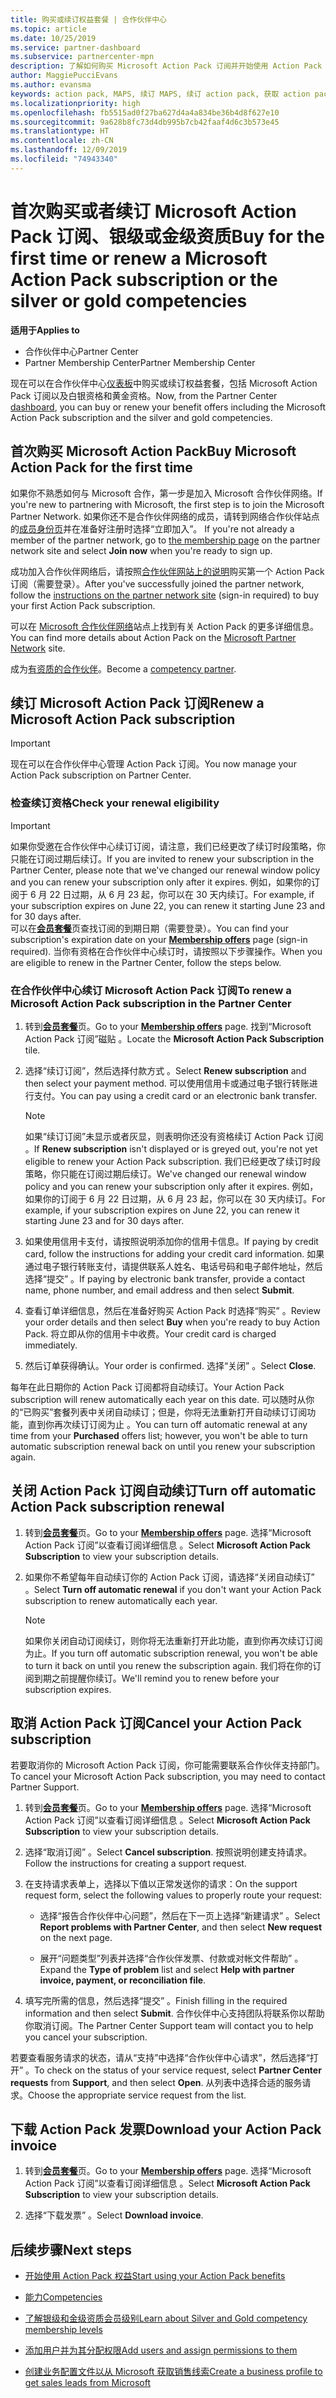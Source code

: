 ```yaml
---
title: 购买或续订权益套餐 | 合作伙伴中心
ms.topic: article
ms.date: 10/25/2019
ms.service: partner-dashboard
ms.subservice: partnercenter-mpn
description: 了解如何购买 Microsoft Action Pack 订阅并开始使用 Action Pack 权益。 另请了解如何续订、取消、查看账单，等等。
author: MaggiePucciEvans
ms.author: evansma
keywords: action pack, MAPS, 续订 MAPS, 续订 action pack, 获取 action pack
ms.localizationpriority: high
ms.openlocfilehash: fb5515ad0f27ba627d4a4a834be36b4d8f627e10
ms.sourcegitcommit: 9a628b8fc73d4db995b7cb42faaf4d6c3b573e45
ms.translationtype: HT
ms.contentlocale: zh-CN
ms.lasthandoff: 12/09/2019
ms.locfileid: "74943340"
---
```

# <a name="buy-for-the-first-time-or-renew-a-microsoft-action-pack-subscription-or-the-silver-or-gold-competencies"></a><span data-ttu-id="95201-105">首次购买或者续订 Microsoft Action Pack 订阅、银级或金级资质</span><span class="sxs-lookup"><span data-stu-id="95201-105">Buy for the first time or renew a Microsoft Action Pack subscription or the silver or gold competencies</span></span>

<span data-ttu-id="95201-106">**适用于**</span><span class="sxs-lookup"><span data-stu-id="95201-106">**Applies to**</span></span>

-  <span data-ttu-id="95201-107">合作伙伴中心</span><span class="sxs-lookup"><span data-stu-id="95201-107">Partner Center</span></span>
-  <span data-ttu-id="95201-108">Partner Membership Center</span><span class="sxs-lookup"><span data-stu-id="95201-108">Partner Membership Center</span></span>

<span data-ttu-id="95201-109">现在可以在合作伙伴中心[仪表板](https://docs.microsoft.com/partner-center/)中购买或续订权益套餐，包括 Microsoft Action Pack 订阅以及白银资格和黄金资格。</span><span class="sxs-lookup"><span data-stu-id="95201-109">Now, from the Partner Center [dashboard](https://docs.microsoft.com/partner-center/), you can buy or renew your benefit offers including the Microsoft Action Pack subscription and the silver and gold competencies.</span></span> 

## <a name="buy-microsoft-action-pack-for-the-first-time"></a><span data-ttu-id="95201-110">首次购买 Microsoft Action Pack</span><span class="sxs-lookup"><span data-stu-id="95201-110">Buy Microsoft Action Pack for the first time</span></span>

<span data-ttu-id="95201-111">如果你不熟悉如何与 Microsoft 合作，第一步是加入 Microsoft 合作伙伴网络。</span><span class="sxs-lookup"><span data-stu-id="95201-111">If you're new to partnering with Microsoft, the first step is to join the Microsoft Partner Network.</span></span> <span data-ttu-id="95201-112">如果你还不是合作伙伴网络的成员，请转到网络合作伙伴站点的[成员身份页](https://partner.microsoft.com/membership)并在准备好注册时选择“立即加入”。 </span><span class="sxs-lookup"><span data-stu-id="95201-112">If you're not already a member of the partner network, go to [the membership page](https://partner.microsoft.com/membership) on the partner network site and select **Join now** when you're ready to sign up.</span></span> 

<span data-ttu-id="95201-113">成功加入合作伙伴网络后，请按照[合作伙伴网站上的说明](https://partner.microsoft.com/membership/action-pack)购买第一个 Action Pack 订阅（需要登录）。</span><span class="sxs-lookup"><span data-stu-id="95201-113">After you've successfully joined the partner network, follow the [instructions on the partner network site](https://partner.microsoft.com/membership/action-pack) (sign-in required) to buy your first Action Pack subscription.</span></span> 

<span data-ttu-id="95201-114">可以在 [Microsoft 合作伙伴网络](https://partner.microsoft.com/membership/internal-use-software#simple-tab-content-3)站点上找到有关 Action Pack 的更多详细信息。</span><span class="sxs-lookup"><span data-stu-id="95201-114">You can find more details about Action Pack on the [Microsoft Partner Network](https://partner.microsoft.com/membership/internal-use-software#simple-tab-content-3) site.</span></span>

<span data-ttu-id="95201-115">成为[有资质的合作伙伴](https://partner.microsoft.com/membership/competencies)。</span><span class="sxs-lookup"><span data-stu-id="95201-115">Become a [competency partner](https://partner.microsoft.com/membership/competencies).</span></span> 

## <a name="renew-a-microsoft-action-pack-subscription"></a><span data-ttu-id="95201-116">续订 Microsoft Action Pack 订阅</span><span class="sxs-lookup"><span data-stu-id="95201-116">Renew a Microsoft Action Pack subscription</span></span>

>[!IMPORTANT]
><span data-ttu-id="95201-117">现在可以在合作伙伴中心管理 Action Pack 订阅。</span><span class="sxs-lookup"><span data-stu-id="95201-117">You now manage your Action Pack subscription on Partner Center.</span></span>

### <a name="check-your-renewal-eligibility"></a><span data-ttu-id="95201-118">检查续订资格</span><span class="sxs-lookup"><span data-stu-id="95201-118">Check your renewal eligibility</span></span>

>[!IMPORTANT]
><span data-ttu-id="95201-119">如果你受邀在合作伙伴中心续订订阅，请注意，我们已经更改了续订时段策略，你只能在订阅过期后续订。</span><span class="sxs-lookup"><span data-stu-id="95201-119">If you are invited to renew your subscription in the Partner Center, please note that we've changed our renewal window policy and you can renew your subscription only after it expires.</span></span> <span data-ttu-id="95201-120">例如，如果你的订阅于 6 月 22 日过期，从 6 月 23 起，你可以在 30 天内续订。</span><span class="sxs-lookup"><span data-stu-id="95201-120">For example, if your subscription expires on June 22, you can renew it starting June 23 and for 30 days after.</span></span>       
><span data-ttu-id="95201-121">可以在[**会员套餐**](https://partnercenter.microsoft.com/pcv/partnership/offers)页查找订阅的到期日期（需要登录）。</span><span class="sxs-lookup"><span data-stu-id="95201-121">You can find your subscription's expiration date on your [**Membership offers**](https://partnercenter.microsoft.com/pcv/partnership/offers) page (sign-in required).</span></span> <span data-ttu-id="95201-122">当你有资格在合作伙伴中心续订时，请按照以下步骤操作。</span><span class="sxs-lookup"><span data-stu-id="95201-122">When you are eligible to renew in the Partner Center, follow the steps below.</span></span>  

### <a name="to-renew-a-microsoft-action-pack-subscription-in-the-partner-center"></a><span data-ttu-id="95201-123">在合作伙伴中心续订 Microsoft Action Pack 订阅</span><span class="sxs-lookup"><span data-stu-id="95201-123">To renew a Microsoft Action Pack subscription in the Partner Center</span></span>

1. <span data-ttu-id="95201-124">转到[**会员套餐**](https://partnercenter.microsoft.com/pcv/partnership/offers)页。</span><span class="sxs-lookup"><span data-stu-id="95201-124">Go to your [**Membership offers**](https://partnercenter.microsoft.com/pcv/partnership/offers) page.</span></span> <span data-ttu-id="95201-125">找到“Microsoft Action Pack 订阅”磁贴  。</span><span class="sxs-lookup"><span data-stu-id="95201-125">Locate the **Microsoft Action Pack Subscription** tile.</span></span>  

2. <span data-ttu-id="95201-126">选择“续订订阅”，然后选择付款方式  。</span><span class="sxs-lookup"><span data-stu-id="95201-126">Select **Renew subscription** and then select your payment method.</span></span> <span data-ttu-id="95201-127">可以使用信用卡或通过电子银行转账进行支付。</span><span class="sxs-lookup"><span data-stu-id="95201-127">You can pay using a credit card or an electronic bank transfer.</span></span>

    >[!NOTE]
    ><span data-ttu-id="95201-128">如果“续订订阅”未显示或者灰显，则表明你还没有资格续订 Action Pack 订阅  。</span><span class="sxs-lookup"><span data-stu-id="95201-128">If **Renew subscription** isn't displayed or is greyed out, you're not yet eligible to renew your Action Pack subscription.</span></span> <span data-ttu-id="95201-129">我们已经更改了续订时段策略，你只能在订阅过期后续订。</span><span class="sxs-lookup"><span data-stu-id="95201-129">We've changed our renewal window policy and you can renew your subscription only after it expires.</span></span> <span data-ttu-id="95201-130">例如，如果你的订阅于 6 月 22 日过期，从 6 月 23 起，你可以在 30 天内续订。</span><span class="sxs-lookup"><span data-stu-id="95201-130">For example, if your subscription expires on June 22, you can renew it starting June 23 and for 30 days after.</span></span>  

3. <span data-ttu-id="95201-131">如果使用信用卡支付，请按照说明添加你的信用卡信息。</span><span class="sxs-lookup"><span data-stu-id="95201-131">If paying by credit card, follow the instructions for adding your credit card information.</span></span> <span data-ttu-id="95201-132">如果通过电子银行转账支付，请提供联系人姓名、电话号码和电子邮件地址，然后选择“提交”  。</span><span class="sxs-lookup"><span data-stu-id="95201-132">If paying by electronic bank transfer, provide a contact name, phone number, and email address and then select **Submit**.</span></span> 
     
4. <span data-ttu-id="95201-133">查看订单详细信息，然后在准备好购买 Action Pack 时选择“购买”  。</span><span class="sxs-lookup"><span data-stu-id="95201-133">Review your order details and then select **Buy** when you're ready to buy Action Pack.</span></span> <span data-ttu-id="95201-134">将立即从你的信用卡中收费。</span><span class="sxs-lookup"><span data-stu-id="95201-134">Your credit card is charged immediately.</span></span>

5. <span data-ttu-id="95201-135">然后订单获得确认。</span><span class="sxs-lookup"><span data-stu-id="95201-135">Your order is confirmed.</span></span> <span data-ttu-id="95201-136">选择“关闭”  。</span><span class="sxs-lookup"><span data-stu-id="95201-136">Select **Close**.</span></span>

<span data-ttu-id="95201-137">每年在此日期你的 Action Pack 订阅都将自动续订。</span><span class="sxs-lookup"><span data-stu-id="95201-137">Your Action Pack subscription will renew automatically each year on this date.</span></span> <span data-ttu-id="95201-138">可以随时从你的“已购买”套餐列表中关闭自动续订；但是，你将无法重新打开自动续订订阅功能，直到你再次续订订阅为止  。</span><span class="sxs-lookup"><span data-stu-id="95201-138">You can turn off automatic renewal at any time from your **Purchased** offers list; however, you won't be able to turn automatic subscription renewal back on until you renew your subscription again.</span></span> 


## <a name="turn-off-automatic-action-pack-subscription-renewal"></a><span data-ttu-id="95201-139">关闭 Action Pack 订阅自动续订</span><span class="sxs-lookup"><span data-stu-id="95201-139">Turn off automatic Action Pack subscription renewal</span></span>

1. <span data-ttu-id="95201-140">转到[**会员套餐**](https://partnercenter.microsoft.com/pcv/partnership/offers)页。</span><span class="sxs-lookup"><span data-stu-id="95201-140">Go to your [**Membership offers**](https://partnercenter.microsoft.com/pcv/partnership/offers) page.</span></span>  <span data-ttu-id="95201-141">选择“Microsoft Action Pack 订阅”以查看订阅详细信息  。</span><span class="sxs-lookup"><span data-stu-id="95201-141">Select **Microsoft Action Pack Subscription** to view your subscription details.</span></span> 

2. <span data-ttu-id="95201-142">如果你不希望每年自动续订你的 Action Pack 订阅，请选择“关闭自动续订”  。</span><span class="sxs-lookup"><span data-stu-id="95201-142">Select **Turn off automatic renewal** if you don't want your Action Pack subscription to renew automatically each year.</span></span> 

    >[!NOTE]
    ><span data-ttu-id="95201-143">如果你关闭自动订阅续订，则你将无法重新打开此功能，直到你再次续订订阅为止。</span><span class="sxs-lookup"><span data-stu-id="95201-143">If you turn off automatic subscription renewal, you won't be able to turn it back on until you renew the subscription again.</span></span> <span data-ttu-id="95201-144">我们将在你的订阅到期之前提醒你续订。</span><span class="sxs-lookup"><span data-stu-id="95201-144">We'll remind you to renew before your subscription expires.</span></span>


## <a name="cancel-your-action-pack-subscription"></a><span data-ttu-id="95201-145">取消 Action Pack 订阅</span><span class="sxs-lookup"><span data-stu-id="95201-145">Cancel your Action Pack subscription</span></span>

<span data-ttu-id="95201-146">若要取消你的 Microsoft Action Pack 订阅，你可能需要联系合作伙伴支持部门。</span><span class="sxs-lookup"><span data-stu-id="95201-146">To cancel your Microsoft Action Pack subscription, you may need to contact Partner Support.</span></span>

1. <span data-ttu-id="95201-147">转到[**会员套餐**](https://partnercenter.microsoft.com/pcv/partnership/offers)页。</span><span class="sxs-lookup"><span data-stu-id="95201-147">Go to your [**Membership offers**](https://partnercenter.microsoft.com/pcv/partnership/offers) page.</span></span> <span data-ttu-id="95201-148">选择“Microsoft Action Pack 订阅”以查看订阅详细信息  。</span><span class="sxs-lookup"><span data-stu-id="95201-148">Select **Microsoft Action Pack Subscription** to view your subscription details.</span></span> 

3. <span data-ttu-id="95201-149">选择“取消订阅”  。</span><span class="sxs-lookup"><span data-stu-id="95201-149">Select **Cancel subscription**.</span></span> <span data-ttu-id="95201-150">按照说明创建支持请求。</span><span class="sxs-lookup"><span data-stu-id="95201-150">Follow the instructions for creating a support request.</span></span> 

4. <span data-ttu-id="95201-151">在支持请求表单上，选择以下值以正常发送你的请求：</span><span class="sxs-lookup"><span data-stu-id="95201-151">On the support request form, select the following values to properly route your request:</span></span>

    -  <span data-ttu-id="95201-152">选择“报告合作伙伴中心问题”，然后在下一页上选择“新建请求”   。</span><span class="sxs-lookup"><span data-stu-id="95201-152">Select **Report problems with Partner Center**, and then select **New request** on the next page.</span></span>

    -  <span data-ttu-id="95201-153">展开“问题类型”列表并选择“合作伙伴发票、付款或对帐文件帮助”   。</span><span class="sxs-lookup"><span data-stu-id="95201-153">Expand the **Type of problem** list and select **Help with partner invoice, payment, or reconciliation file**.</span></span> 

5. <span data-ttu-id="95201-154">填写完所需的信息，然后选择“提交”  。</span><span class="sxs-lookup"><span data-stu-id="95201-154">Finish filling in the required information and then select **Submit**.</span></span> <span data-ttu-id="95201-155">合作伙伴中心支持团队将联系你以帮助你取消订阅。</span><span class="sxs-lookup"><span data-stu-id="95201-155">The Partner Center Support team will contact you to help you cancel your subscription.</span></span>

<span data-ttu-id="95201-156">若要查看服务请求的状态，请从“支持”中选择“合作伙伴中心请求”，然后选择“打开”    。</span><span class="sxs-lookup"><span data-stu-id="95201-156">To check on the status of your service request, select **Partner Center requests** from **Support**, and then select **Open**.</span></span> <span data-ttu-id="95201-157">从列表中选择合适的服务请求。</span><span class="sxs-lookup"><span data-stu-id="95201-157">Choose the appropriate service request from the list.</span></span>  

## <a name="download-your-action-pack-invoice"></a><span data-ttu-id="95201-158">下载 Action Pack 发票</span><span class="sxs-lookup"><span data-stu-id="95201-158">Download your Action Pack invoice</span></span>

1. <span data-ttu-id="95201-159">转到[**会员套餐**](https://partnercenter.microsoft.com/pcv/partnership/offers)页。</span><span class="sxs-lookup"><span data-stu-id="95201-159">Go to your [**Membership offers**](https://partnercenter.microsoft.com/pcv/partnership/offers) page.</span></span> <span data-ttu-id="95201-160">选择“Microsoft Action Pack 订阅”以查看订阅详细信息  。</span><span class="sxs-lookup"><span data-stu-id="95201-160">Select **Microsoft Action Pack Subscription** to view your subscription details.</span></span> 

3. <span data-ttu-id="95201-161">选择“下载发票”  。</span><span class="sxs-lookup"><span data-stu-id="95201-161">Select **Download invoice**.</span></span>
 
## <a name="next-steps"></a><span data-ttu-id="95201-162">后续步骤</span><span class="sxs-lookup"><span data-stu-id="95201-162">Next steps</span></span>

-   [<span data-ttu-id="95201-163">开始使用 Action Pack 权益</span><span class="sxs-lookup"><span data-stu-id="95201-163">Start using your Action Pack benefits</span></span>](manage-your-partner-network-benefits.md)

-   [<span data-ttu-id="95201-164">能力</span><span class="sxs-lookup"><span data-stu-id="95201-164">Competencies</span></span>](learn-about-competencies.md)

-   [<span data-ttu-id="95201-165">了解银级和金级资质会员级别</span><span class="sxs-lookup"><span data-stu-id="95201-165">Learn about Silver and Gold competency membership levels</span></span>](https://partner.microsoft.com/membership/internal-use-software#simple-tab-content-2)

-   [<span data-ttu-id="95201-166">添加用户并为其分配权限</span><span class="sxs-lookup"><span data-stu-id="95201-166">Add users and assign permissions to them</span></span>](create-user-accounts-and-set-permissions.md)

-   [<span data-ttu-id="95201-167">创建业务配置文件以从 Microsoft 获取销售线索</span><span class="sxs-lookup"><span data-stu-id="95201-167">Create a business profile to get sales leads from Microsoft</span></span>](create-a-marketing-profile.md)



